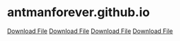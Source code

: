 # antmanforever.github.io
<a href="https://github.com/antmanforever/antmanforever.github.io/releases/download/untagged-394ef97fb605d15ddb8f/animetv632.apk">Download File</a>
<a href="https://github.com/antmanforever/antmanforever.github.io/releases/download/untagged-394ef97fb605d15ddb8f/EeveeSpotify-9.0.74.ipa">Download File</a>
<a href="https://github.com/antmanforever/antmanforever.github.io/releases/download/untagged-394ef97fb605d15ddb8f/YouTubePlus_5.2b3.20.31.6.ipa">Download File</a>
<a href="https://github.com/antmanforever/antmanforever.github.io/releases/download/untagged-394ef97fb605d15ddb8f/YTMusicUltimate.8.33.ipa">Download File</a>
